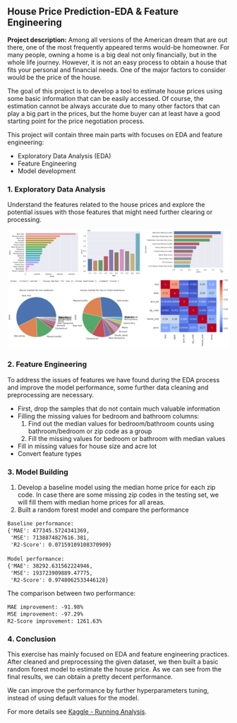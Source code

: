 ## House Price Prediction-EDA & Feature Engineering

**Project description:** 
Among all versions of the American dream that are out there, one of the most frequently appeared terms would-be homeowner. For many people, owning a home is a big deal not only financially, but in the whole life journey. However, it is not an easy process to obtain a house that fits your personal and financial needs. One of the major factors to consider would be the price of the house.

The goal of this project is to develop a tool to estimate house prices using some basic information that can be easily accessed. Of course, the estimation cannot be always accurate due to many other factors that can play a big part in the prices, but the home buyer can at least have a good starting point for the price negotiation process.

This project will contain three main parts with focuses on EDA and feature engineering:
* Exploratory Data Analysis (EDA)
* Feature Engineering
* Model development

### 1. Exploratory Data Analysis

Understand the features related to the house prices and explore the potential issues with those features that might need further clearing or processing. 

<img src="images/thumbnail_images/house_price_prediction.png?raw=true"/>

### 2. Feature Engineering

To address the issues of features we have found during the EDA process and improve the model performance, some further data cleaning and preprocessing are necessary. 

* First, drop the samples that do not contain much valuable information
* Filling the missing values for bedroom and bathroom columns:
  1. Find out the median values for bedroom/bathroom counts using bathroom/bedroom or zip code as a group
  2. Fill the missing values for bedroom or bathroom with median values
* Fill in missing values for house size and acre lot
* Convert feature types
  
### 3. Model Building

1. Develop a baseline model using the median home price for each zip code. In case there are some missing zip codes in the testing set, we will fill them with median home prices for all areas.
2. Built a random forest model and compare the performance

```
Baseline performance:
{'MAE': 477345.5724341369,
 'MSE': 7138874827616.381,
 'R2-Score': 0.07159109108370909}

Model performance:
{'MAE': 38292.631562224946,
 'MSE': 193723909889.47775,
 'R2-Score': 0.9748062533446128}
```
The comparison between two performance:
```
MAE improvement: -91.98%
MSE improvement: -97.29%
R2-Score improvement: 1261.63%
```

### 4. Conclusion

This exercise has mainly focused on EDA and feature engineering practices. After cleaned and preprocessing the given dataset, we then built a basic random forest model to estimate the house price. As we can see from the final results, we can obtain a pretty decent performance.

We can improve the performance by further hyperparameters tuning, instead of using default values for the model.

For more details see [Kaggle - Running Analysis](https://www.kaggle.com/code/binfeng2021/house-price-prediction-eda-feature-engineering).


